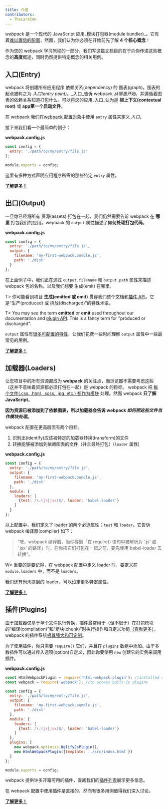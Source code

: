 ```yaml
---
title: 介绍
contributors:
  - TheLarkInn
---
```


*webpack* 是一个现代的 JavaScript 应用_模块打包器(module bundler)_。它有着[难以置信的配置](./api/configuration)，然而，我们认为你必须在开始前先了解 **4 个核心概念**！

作为您的 webpack 学习旅程的一部分，我们写这篇文档目的在于向你传递这些概念的**高度**概述，同时仍然提供特定概念的相关用例。

## 入口(Entry)

webpack 将创建所有应用程序 依赖关系(dependency) 的 图表(graph)。图表的起点被称之为 _入口(entry point)_。_入口_告诉 webpack _从哪里开始_，并遵循着图表的依赖关系知道打包什么。可以将您的应用_入口_认为是 **根上下文(contextual root)** 或 **app第一个启动文件**。

在 webpack 我们在[webpack 配置对象](./configuration)中使用 `entry` 属性来定义 _入口_。

接下来我们看一个最简单的例子：

**webpack.config.js**

```javascript
const config = {
  entry: './path/to/my/entry/file.js'
};

module.exports = config;
```

这里有多种方式声明应用程序所需的那些特定 `entry` 属性。

[**了解更多！**](./entry-points)

## 出口(Output)

一旦你已经将所有 资源(assets) 打包在一起，我们仍然需要告诉 webpack 在 **哪里** 打包我们的应用。wepback 的 `output` 属性描述了**如何处理打包代码**。

**webpack.config.js**

```javascript
const config = {
  entry: './path/to/my/entry/file.js',
  output: {
    filename: 'my-first-webpack.bundle.js',
    path: './dist'
  }
};
```

在上面例子中，我们正在通过 `output.filename` 和 `output.path` 属性来描述 webpack 包的名称，以及我们想要 生成(emit) 在哪里。

T> 你可能看到项目 **生成(emitted 或 emit)** 贯穿我们整个文档和[插件 API](../api/plugins)。它是“生产(produced) 或 排放(discharged)”的特殊术语。

T> You may see the term **emitted** or **emit** used throughout our documentation and [plugin API](../api/plugins). This is a fancy term for "produced or discharged".

 `output` 属性有[很多可配置的特性](../api/configuration)，让我们花费一些时间理解 `output` 属性中一些最常见的用例。

[**了解更多！**](./output)


## 加载器(Loaders)

让您项目中的所有资源都成为 **webpack** 的关注点，而浏览器不需要考虑这些（这并不意味着资源都必须打包在一起）是 webpack 的目标。 webpack 把 [每个文件(.css, .html, .scss, .jpg, etc.) 都作为模块](./modules) 处理。然而 webpack **只了解 JavaScript**。

**因为资源已被添加到了依赖图表，所以加载器会告诉 webpack _如何把这些文件当作模块处理_。**

webpack 配置在更高层面有两个目标。

1. 识别出(identify)应该被特定的加载器转换(transform)的文件
2. 转换能够被添加到依赖图表的文件（并且最终打包）(`loader` 属性)

**webpack.config.js**

```javascript
const config = {
  entry: './path/to/my/entry/file.js',
  output: {
    filename: 'my-first-webpack.bundle.js',
    path: './dist'
  },
  module: {
    loaders: [
      {test: /\.(js|jsx)$/, loader: 'babel-loader'}
    ]
  }
};
```

以上配置中，我们定义了 loader 的两个必选属性：`test` 和 `loader`。它告诉 webpack 编译器(compiler) 如下：

> “嘿，webpack 编译器，当你碰到「在 require() 语句中被解析为 '.js' 或 '.jsx' 的路径」时，在你把它们打包在一起之前，要先使用 babel-loader 去转换”。

W> 重要的是要记得，在 webpack 配置中定义 loader 时，要定义在 `module.loaders` 中，而不是 `loaders`。

我们还有尚未提到的 loader，可以设定更多特定属性。

[**了解更多！**](./loaders)

## 插件(Plugins)

由于加载器仅基于单个文件执行转换，插件最常用于（但不限于）在打包模块的“编译(compilation)”和“组块(chunk)”时执行操作和自定义功能[（查看更多）](./plugins)。webpack 的插件系统[极其强大和可定制](../api/plugins)。

为了使用插件，你只需要 `require()` 它们，并且在 `plugins` 数组中添加。由于多数插件可以通过传入选项(option)自定义，因此你要使用 `new` 创建它的实例来调用插件。

**webpack.config.js**

```javascript
const HtmlWebpackPlugin = require('html-webpack-plugin'); //installed via npm
const webpack = require('webpack'); //to access built-in plugins

const config = {
  entry: './path/to/my/entry/file.js',
  output: {
    filename: 'my-first-webpack.bundle.js',
    path: './dist'
  },
  module: {
    loaders: [
      {test: /\.(js|jsx)$/, loader: 'babel-loader'}
    ]
  },
  plugins: [
    new webpack.optimize.UglifyJsPlugin(),
    new HtmlWebpackPlugin({template: './src/index.html'})
  ]
};

module.exports = config;
```

webpack 提供许多开箱可用的插件，查阅我们的[插件列表](https://webpack.github.io/docs/list-of-plugins.html)展示更多信息。

在 webpack 配置中使用插件是直接的，然而有很多用例值得我们深入讨论。

[**了解更多！**](./plugins)
